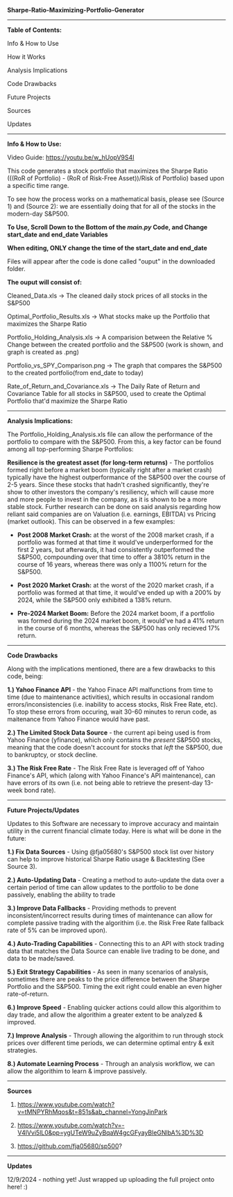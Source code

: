 **Sharpe-Ratio-Maximizing-Portfolio-Generator**

--------------------------------------------------------------------------------------------------------------------------------
**Table of Contents:**

Info & How to Use

How it Works

Analysis Implications

Code Drawbacks

Future Projects

Sources

Updates

--------------------------------------------------------------------------------------------------------------------------------
**Info & How to Use:**

Video Guide: https://youtu.be/w_hUopV9S4I

This code generates a stock portfolio that maximizes the Sharpe Ratio (((RoR of Portfolio) - (RoR of Risk-Free Asset))/Risk of Portfolio) based upon a specific time range. 

To see how the process works on a mathematical basis, please see (Source 1) and (Source 2): we are essentially doing that for all of the stocks in the modern-day S&P500.

**To Use, Scroll Down to the Bottom of the *main.py* Code, and Change start_date and end_date Variables**

**When editing, ONLY change the time of the start_date and end_date**

Files will appear after the code is done called "ouput" in the downloaded folder. 

**The ouput will consist of:**

Cleaned_Data.xls                           -> The cleaned daily stock prices of all stocks in the S&P500

Optimal_Portfolio_Results.xls              -> What stocks make up the Portfolio that maximizes the Sharpe Ratio

Portfolio_Holding_Analysis.xls             -> A comparision between the Relative % Change between the created portfolio and the S&P500 (work is shown, and graph is created as .png)

Portfolio_vs_SPY_Comparison.png            -> The graph that compares the S&P500 to the created portfolio(from end_date to today)

Rate_of_Return_and_Covariance.xls          -> The Daily Rate of Return and Covariance Table for all stocks in S&P500, used to create the Optimal Portfolio that'd maximize the Sharpe Ratio

--------------------------------------------------------------------------------------------------------------------------------
**Analysis Implications:**

The Portfolio_Holding_Analysis.xls file can allow the performance of the portfolio to compare with the S&P500. From this, a key factor can be found among all top-performing Sharpe Portfolios:

**Resilience is the greatest asset (for long-term returns)** - The portfolios formed right before a market boom (typically right after a market crash) typically have the highest outperformance of the S&P500 over the course of 2-5 years. Since these stocks that hadn't crashed significantly, they're show to other investors the company's resiliency, which will cause more and more people to invest in the company, as it is shown to be a more stable stock. Further research can be done on said analysis regarding how reliant said companies are on Valuation (i.e. earnings, EBITDA) vs Pricing (market outlook). 
This can be observed in a few examples:

- **Post 2008 Market Crash:** at the worst of the 2008 market crash, if a portfolio was formed at that time it would've underperformed for the first 2 years, but afterwards, it had consistently outperformed the S&P500, compounding over that time to offer a 3810% return in the course of 16 years, whereas there was only a 1100% return for the S&P500.
  
- **Post 2020 Market Crash:** at the worst of the 2020 market crash, if a portfolio was formed at that time, it would've ended up with a 200% by 2024, while the S&P500 only exhibited a 138% return.
  
- **Pre-2024 Market Boom:** Before the 2024 market boom, if a portfolio was formed during the 2024 market boom, it would've had a 41% return in the course of 6 months, whereas the S&P500 has only recieved 17% return.


--------------------------------------------------------------------------------------------------------------------------------
**Code Drawbacks**

Along with the implications mentioned, there are a few drawbacks to this code, being:

**1.) Yahoo Finance API** - the Yahoo Finace API malfunctions from time to time (due to maintenance activities), which results in occasional random errors/inconsistencies (i.e. inability to access stocks, Risk Free Rate, etc). To stop these errors from occuring, wait 30-60 minutes to rerun code, as maitenance from Yahoo Finance would have past.

**2.) The Limited Stock Data Source** - the current api being used is from Yahoo Finance (yfinance), which only contains the *present* S&P500 stocks, meaning that the code doesn't account for stocks that *left* the S&P500, due to bankruptcy, or stock decline.

**3.) The Risk Free Rate** - The Risk Free Rate is leveraged off of Yahoo Finance's API, which (along with Yahoo Finance's API maintenance), can have errors of its own (i.e. not being able to retrieve the present-day 13-week bond rate). 

--------------------------------------------------------------------------------------------------------------------------------
**Future Projects/Updates**

Updates to this Software are necessary to improve accuracy and maintain utility in the current financial climate today. Here is what will be done in the future:

**1.) Fix Data Sources** - Using @fja05680's S&P500 stock list over history can help to improve historical Sharpe Ratio usage & Backtesting (See Source 3).

**2.) Auto-Updating Data** - Creating a method to auto-update the data over a certain period of time can allow updates to the portfolio to be done passively, enabling the ability to trade

**3.) Improve Data Fallbacks** - Providing methods to prevent inconsistent/incorrect results during times of maintenance can allow for complete passive trading with the algorithim (i.e. the Risk Free Rate fallback rate of 5% can be improved upon).

**4.) Auto-Trading Capabilities** - Connecting this to an API with stock trading data that matches the Data Source can enable live trading to be done, and data to be made/saved.

**5.) Exit Strategy Capabilities** - As seen in many scenarios of analysis, sometimes there are peaks to the price difference between the Sharpe Portfolio and the S&P500. Timing the exit right could enable an even higher rate-of-return. 

**6.) Improve Speed** - Enabling quicker actions could allow this algorithim to day trade, and allow the algorithim a greater extent to be analyzed & improved.

**7.) Improve Analysis** - Through allowing the algorithim to run through stock prices over different time periods, we can determine optimal entry & exit strategies. 

**8.) Automate Learning Process** - Through an analysis workflow, we can allow the algorithim to learn & improve passively.

--------------------------------------------------------------------------------------------------------------------------------
**Sources**

1. https://www.youtube.com/watch?v=tMNPYRhMqos&t=851s&ab_channel=YongJinPark

2. https://www.youtube.com/watch?v=-V4lVvi5lL0&pp=ygUTeW9uZyBqaW4gcGFyayBleGNlbA%3D%3D

3. https://github.com/fja05680/sp500?

--------------------------------------------------------------------------------------------------------------------------------

**Updates**

12/9/2024 - nothing yet! Just wrapped up uploading the full project onto here! :)
